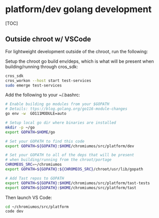 # platform/dev golang development

[TOC]

## Outside chroot w/ VSCode

For lightweight development outside of the chroot,
run the following:

Setup the chroot go build env/deps, which is what will
be present when building/running through cros_sdk:

```sh
cros_sdk
cros_workon --host start test-services
sudo emerge test-services

```

Add the following to your ~/.bashrc:

```sh
# Enable building go modules from your $GOPATH
# Details: ttps://blog.golang.org/go116-module-changes
go env -w  GO111MODULE=auto

# Setup local go dir where binaries are installed
mkdir -p ~/go
export GOPATH=$HOME/go

# Set your GOPATH to find this code
export GOPATH=${GOPATH}:$HOME/chromiumos/src/platform/dev

# Set your GOPATH to all of the deps that will be present
# when building/running from the chroot/portage
CHROMEOS_SRC=~/chromiumos
export GOPATH=${GOPATH}:${CHROMEOS_SRC}/chroot/usr/lib/gopath

# Add Tast repos to GOPATH
export GOPATH=${GOPATH}:$HOME/chromiumos/src/platform/tast-tests
export GOPATH=${GOPATH}:$HOME/chromiumos/src/platform/tast

```

Then launch VS Code:

```sh
cd ~/chromiumos/src/platform
code dev
```
